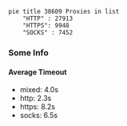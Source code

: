 
```mermaid
pie title 38609 Proxies in list
    "HTTP" : 27913
    "HTTPS": 9948
    "SOCKS" : 7452
```

### Some Info
#### Average Timeout

- mixed: 4.0s
- http: 2.3s
- https: 8.2s
- socks: 6.5s